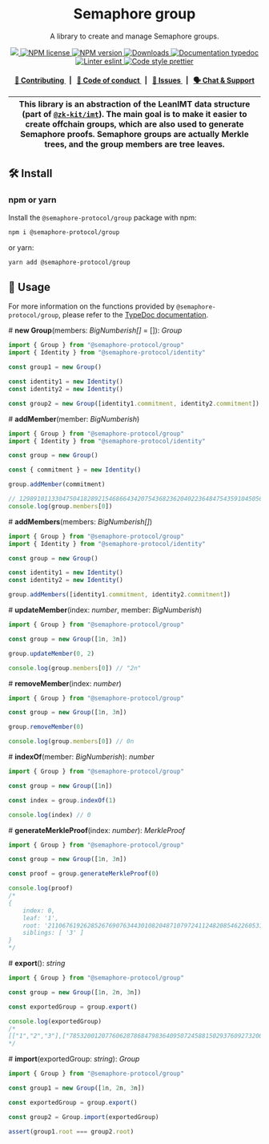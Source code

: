 <p align="center">
    <h1 align="center">
        Semaphore group
    </h1>
    <p align="center">A library to create and manage Semaphore groups.</p>
</p>

<p align="center">
    <a href="https://github.com/semaphore-protocol">
        <img src="https://img.shields.io/badge/project-Semaphore-blue.svg?style=flat-square">
    </a>
    <a href="https://github.com/semaphore-protocol/semaphore/blob/main/LICENSE">
        <img alt="NPM license" src="https://img.shields.io/npm/l/%40semaphore-protocol%2Fgroup?style=flat-square">
    </a>
    <a href="https://www.npmjs.com/package/@semaphore-protocol/group">
        <img alt="NPM version" src="https://img.shields.io/npm/v/@semaphore-protocol/group?style=flat-square" />
    </a>
    <a href="https://npmjs.org/package/@semaphore-protocol/group">
        <img alt="Downloads" src="https://img.shields.io/npm/dm/@semaphore-protocol/group.svg?style=flat-square" />
    </a>
    <a href="https://js.semaphore.pse.dev/modules/_semaphore_protocol_group">
        <img alt="Documentation typedoc" src="https://img.shields.io/badge/docs-typedoc-744C7C?style=flat-square">
    </a>
    <a href="https://eslint.org/">
        <img alt="Linter eslint" src="https://img.shields.io/badge/linter-eslint-8080f2?style=flat-square&logo=eslint" />
    </a>
    <a href="https://prettier.io/">
        <img alt="Code style prettier" src="https://img.shields.io/badge/code%20style-prettier-f8bc45?style=flat-square&logo=prettier" />
    </a>
</p>

<div align="center">
    <h4>
        <a href="https://github.com/semaphore-protocol/semaphore/blob/main/CONTRIBUTING.md">
            👥 Contributing
        </a>
        <span>&nbsp;&nbsp;|&nbsp;&nbsp;</span>
        <a href="https://github.com/semaphore-protocol/semaphore/blob/main/CODE_OF_CONDUCT.md">
            🤝 Code of conduct
        </a>
        <span>&nbsp;&nbsp;|&nbsp;&nbsp;</span>
        <a href="https://github.com/semaphore-protocol/semaphore/contribute">
            🔎 Issues
        </a>
        <span>&nbsp;&nbsp;|&nbsp;&nbsp;</span>
        <a href="https://semaphore.pse.dev/telegram">
            🗣️ Chat &amp; Support
        </a>
    </h4>
</div>

| This library is an abstraction of the LeanIMT data structure (part of [`@zk-kit/imt`](https://github.com/privacy-scaling-explorations/zk-kit/tree/main/packages/imt)). The main goal is to make it easier to create offchain groups, which are also used to generate Semaphore proofs. Semaphore groups are actually Merkle trees, and the group members are tree leaves. |
| ------------------------------------------------------------------------------------------------------------------------------------------------------------------------------------------------------------------------------------------------------------------------------------------------------------------------------------------------------------------------- |

## 🛠 Install

### npm or yarn

Install the `@semaphore-protocol/group` package with npm:

```bash
npm i @semaphore-protocol/group
```

or yarn:

```bash
yarn add @semaphore-protocol/group
```

## 📜 Usage

For more information on the functions provided by `@semaphore-protocol/group`, please refer to the [TypeDoc documentation](https://js.semaphore.pse.dev/modules/_semaphore_protocol_group).

\# **new Group**(members: _BigNumberish[]_ = []): _Group_

```typescript
import { Group } from "@semaphore-protocol/group"
import { Identity } from "@semaphore-protocol/identity"

const group1 = new Group()

const identity1 = new Identity()
const identity2 = new Identity()

const group2 = new Group([identity1.commitment, identity2.commitment])
```

\# **addMember**(member: _BigNumberish_)

```typescript
import { Group } from "@semaphore-protocol/group"
import { Identity } from "@semaphore-protocol/identity"

const group = new Group()

const { commitment } = new Identity()

group.addMember(commitment)

// 12989101133047504182892154686643420754368236204022364847543591045056549053997n
console.log(group.members[0])
```

\# **addMembers**(members: _BigNumberish[]_)

```typescript
import { Group } from "@semaphore-protocol/group"
import { Identity } from "@semaphore-protocol/identity"

const group = new Group()

const identity1 = new Identity()
const identity2 = new Identity()

group.addMembers([identity1.commitment, identity2.commitment])
```

\# **updateMember**(index: _number_, member: _BigNumberish_)

```typescript
import { Group } from "@semaphore-protocol/group"

const group = new Group([1n, 3n])

group.updateMember(0, 2)

console.log(group.members[0]) // "2n"
```

\# **removeMember**(index: _number_)

```typescript
import { Group } from "@semaphore-protocol/group"

const group = new Group([1n, 3n])

group.removeMember(0)

console.log(group.members[0]) // 0n
```

\# **indexOf**(member: _BigNumberish_): _number_

```typescript
import { Group } from "@semaphore-protocol/group"

const group = new Group([1n])

const index = group.indexOf(1)

console.log(index) // 0
```

\# **generateMerkleProof**(index: _number_): _MerkleProof_

```typescript
import { Group } from "@semaphore-protocol/group"

const group = new Group([1n, 3n])

const proof = group.generateMerkleProof(0)

console.log(proof)
/*
{
    index: 0,
    leaf: '1',
    root: '21106761926285267690763443010820487107972411248208546226053195422384279971821',
    siblings: [ '3' ]
}
*/
```

\# **export**(): _string_

```typescript
import { Group } from "@semaphore-protocol/group"

const group = new Group([1n, 2n, 3n])

const exportedGroup = group.export()

console.log(exportedGroup)
/*
[["1","2","3"],["7853200120776062878684798364095072458815029376092732009249414926327459813530","3"],["13816780880028945690020260331303642730075999758909899334839547418969502592169"]]
*/
```

\# **import**(exportedGroup: _string_): _Group_

```typescript
import { Group } from "@semaphore-protocol/group"

const group1 = new Group([1n, 2n, 3n])

const exportedGroup = group.export()

const group2 = Group.import(exportedGroup)

assert(group1.root === group2.root)
```
